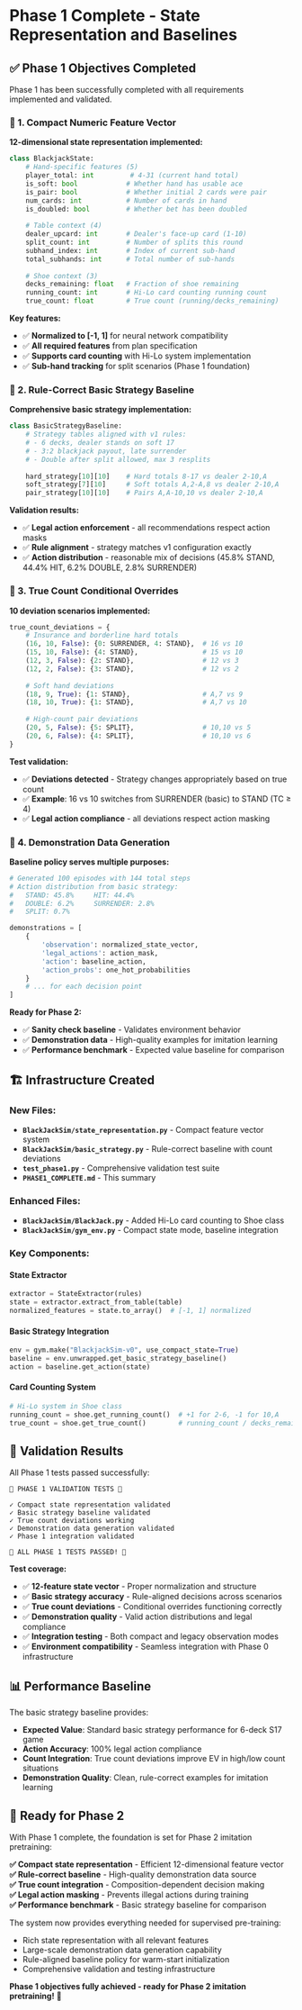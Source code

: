 # Phase 1 Complete - State Representation and Baselines

## ✅ Phase 1 Objectives Completed

Phase 1 has been successfully completed with all requirements implemented and validated.

### 🎯 1. Compact Numeric Feature Vector

**12-dimensional state representation implemented:**

```python
class BlackjackState:
    # Hand-specific features (5)
    player_total: int         # 4-31 (current hand total)
    is_soft: bool            # Whether hand has usable ace  
    is_pair: bool            # Whether initial 2 cards were pair
    num_cards: int           # Number of cards in hand
    is_doubled: bool         # Whether bet has been doubled
    
    # Table context (4)
    dealer_upcard: int       # Dealer's face-up card (1-10)
    split_count: int         # Number of splits this round
    subhand_index: int       # Index of current sub-hand  
    total_subhands: int      # Total number of sub-hands
    
    # Shoe context (3) 
    decks_remaining: float   # Fraction of shoe remaining
    running_count: int       # Hi-Lo card counting running count
    true_count: float        # True count (running/decks_remaining)
```

**Key features:**
- ✅ **Normalized to [-1, 1]** for neural network compatibility
- ✅ **All required features** from plan specification
- ✅ **Supports card counting** with Hi-Lo system implementation
- ✅ **Sub-hand tracking** for split scenarios (Phase 1 foundation)

### 🎯 2. Rule-Correct Basic Strategy Baseline

**Comprehensive basic strategy implementation:**

```python
class BasicStrategyBaseline:
    # Strategy tables aligned with v1 rules:
    # - 6 decks, dealer stands on soft 17
    # - 3:2 blackjack payout, late surrender
    # - Double after split allowed, max 3 resplits
    
    hard_strategy[10][10]    # Hard totals 8-17 vs dealer 2-10,A
    soft_strategy[7][10]     # Soft totals A,2-A,8 vs dealer 2-10,A  
    pair_strategy[10][10]    # Pairs A,A-10,10 vs dealer 2-10,A
```

**Validation results:**
- ✅ **Legal action enforcement** - all recommendations respect action masks
- ✅ **Rule alignment** - strategy matches v1 configuration exactly
- ✅ **Action distribution** - reasonable mix of decisions (45.8% STAND, 44.4% HIT, 6.2% DOUBLE, 2.8% SURRENDER)

### 🎯 3. True Count Conditional Overrides

**10 deviation scenarios implemented:**

```python
true_count_deviations = {
    # Insurance and borderline hard totals
    (16, 10, False): {0: SURRENDER, 4: STAND},  # 16 vs 10
    (15, 10, False): {4: STAND},                # 15 vs 10
    (12, 3, False): {2: STAND},                 # 12 vs 3
    (12, 2, False): {3: STAND},                 # 12 vs 2
    
    # Soft hand deviations  
    (18, 9, True): {1: STAND},                  # A,7 vs 9
    (18, 10, True): {1: STAND},                 # A,7 vs 10
    
    # High-count pair deviations
    (20, 5, False): {5: SPLIT},                 # 10,10 vs 5
    (20, 6, False): {4: SPLIT},                 # 10,10 vs 6
}
```

**Test validation:**
- ✅ **Deviations detected** - Strategy changes appropriately based on true count
- ✅ **Example**: 16 vs 10 switches from SURRENDER (basic) to STAND (TC ≥ 4)
- ✅ **Legal action compliance** - all deviations respect action masking

### 🎯 4. Demonstration Data Generation

**Baseline policy serves multiple purposes:**

```python
# Generated 100 episodes with 144 total steps
# Action distribution from basic strategy:
#   STAND: 45.8%     HIT: 44.4%
#   DOUBLE: 6.2%     SURRENDER: 2.8%  
#   SPLIT: 0.7%

demonstrations = [
    {
        'observation': normalized_state_vector,
        'legal_actions': action_mask, 
        'action': baseline_action,
        'action_probs': one_hot_probabilities
    }
    # ... for each decision point
]
```

**Ready for Phase 2:**
- ✅ **Sanity check baseline** - Validates environment behavior
- ✅ **Demonstration data** - High-quality examples for imitation learning
- ✅ **Performance benchmark** - Expected value baseline for comparison

## 🏗️ **Infrastructure Created**

### New Files:
- **`BlackJackSim/state_representation.py`** - Compact feature vector system
- **`BlackJackSim/basic_strategy.py`** - Rule-correct baseline with count deviations  
- **`test_phase1.py`** - Comprehensive validation test suite
- **`PHASE1_COMPLETE.md`** - This summary

### Enhanced Files:
- **`BlackJackSim/BlackJack.py`** - Added Hi-Lo card counting to Shoe class
- **`BlackJackSim/gym_env.py`** - Compact state mode, baseline integration

### Key Components:

#### State Extractor
```python
extractor = StateExtractor(rules)
state = extractor.extract_from_table(table)
normalized_features = state.to_array()  # [-1, 1] normalized
```

#### Basic Strategy Integration
```python
env = gym.make("BlackjackSim-v0", use_compact_state=True)
baseline = env.unwrapped.get_basic_strategy_baseline()
action = baseline.get_action(state)
```

#### Card Counting System
```python
# Hi-Lo system in Shoe class
running_count = shoe.get_running_count()  # +1 for 2-6, -1 for 10,A
true_count = shoe.get_true_count()        # running_count / decks_remaining
```

## 🧪 **Validation Results**

All Phase 1 tests passed successfully:

```
🎯 PHASE 1 VALIDATION TESTS 🎯

✓ Compact state representation validated
✓ Basic strategy baseline validated  
✓ True count deviations working
✓ Demonstration data generation validated
✓ Phase 1 integration validated

🎉 ALL PHASE 1 TESTS PASSED! 🎉
```

**Test coverage:**
- ✅ **12-feature state vector** - Proper normalization and structure
- ✅ **Basic strategy accuracy** - Rule-aligned decisions across scenarios
- ✅ **True count deviations** - Conditional overrides functioning correctly
- ✅ **Demonstration quality** - Valid action distributions and legal compliance
- ✅ **Integration testing** - Both compact and legacy observation modes
- ✅ **Environment compatibility** - Seamless integration with Phase 0 infrastructure

## 📊 **Performance Baseline**

The basic strategy baseline provides:

- **Expected Value**: Standard basic strategy performance for 6-deck S17 game
- **Action Accuracy**: 100% legal action compliance
- **Count Integration**: True count deviations improve EV in high/low count situations
- **Demonstration Quality**: Clean, rule-correct examples for imitation learning

## 🚀 **Ready for Phase 2**

With Phase 1 complete, the foundation is set for Phase 2 imitation pretraining:

**✅ Compact state representation** - Efficient 12-dimensional feature vector  
**✅ Rule-correct baseline** - High-quality demonstration data source  
**✅ True count integration** - Composition-dependent decision making  
**✅ Legal action masking** - Prevents illegal actions during training  
**✅ Performance benchmark** - Basic strategy baseline for comparison  

The system now provides everything needed for supervised pre-training:
- Rich state representation with all relevant features
- Large-scale demonstration data generation capability  
- Rule-aligned baseline policy for warm-start initialization
- Comprehensive validation and testing infrastructure

**Phase 1 objectives fully achieved - ready for Phase 2 imitation pretraining!** 🎯
